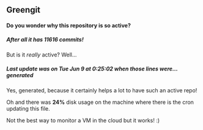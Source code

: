 ## Greengit

#### Do you wonder why this repository is so active?

##### After all it has 11616 commits!

But is it *really* active? Well...

##### Last update was on Tue Jun 9 at 0:25:02 when those lines were... generated

Yes, generated, because it certainly helps a lot to have such an active repo!

Oh and there was **24%** disk usage on the machine
where there is the cron updating this file.

Not the best way to monitor a VM in the cloud but it works! :)
